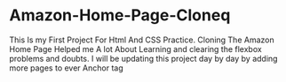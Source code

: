 # Amazon-Home-Page-Cloneq
This Is my First Project For Html And CSS Practice. Cloning The Amazon Home Page Helped me A lot About Learning and clearing the flexbox problems and doubts. I will be updating this project day by day by adding more pages to ever Anchor tag  

